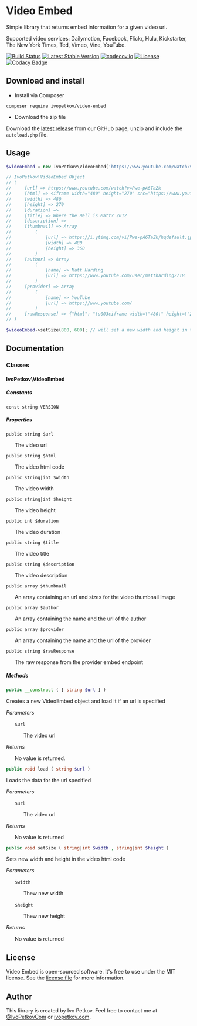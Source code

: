 # Video Embed

Simple library that returns embed information for a given video url.

Supported video services: Dailymotion, Facebook, Flickr, Hulu, Kickstarter, The New York Times, Ted, Vimeo, Vine, YouTube.

[![Build Status](https://travis-ci.org/ivopetkov/video-embed.svg)](https://travis-ci.org/ivopetkov/video-embed)
[![Latest Stable Version](https://poser.pugx.org/ivopetkov/video-embed/v/stable)](https://packagist.org/packages/ivopetkov/video-embed)
[![codecov.io](https://codecov.io/github/ivopetkov/video-embed/coverage.svg?branch=master)](https://codecov.io/github/ivopetkov/video-embed?branch=master)
[![License](https://poser.pugx.org/ivopetkov/video-embed/license)](https://packagist.org/packages/ivopetkov/video-embed)
[![Codacy Badge](https://api.codacy.com/project/badge/Grade/5c6e4b99e3b4440692d5885c21730e8a)](https://www.codacy.com/app/ivo_2/video-embed)

## Download and install

* Install via Composer

```shell
composer require ivopetkov/video-embed
```

* Download the zip file

Download the [latest release](https://github.com/ivopetkov/video-embed/releases) from our GitHub page, unzip and include the `autoload.php` file.

## Usage

```php
$videoEmbed = new IvoPetkov\VideoEmbed('https://www.youtube.com/watch?v=Pwe-pA6TaZk');

// IvoPetkov\VideoEmbed Object
// (
//     [url] => https://www.youtube.com/watch?v=Pwe-pA6TaZk
//     [html] => <iframe width="480" height="270" src="https://www.youtube.com/embed/Pwe-pA6TaZk?feature=oembed" frameborder="0" allowfullscreen></iframe>
//     [width] => 480
//     [height] => 270
//     [duration] => 
//     [title] => Where the Hell is Matt? 2012
//     [description] => 
//     [thumbnail] => Array
//         (
//             [url] => https://i.ytimg.com/vi/Pwe-pA6TaZk/hqdefault.jpg
//             [width] => 480
//             [height] => 360
//         )
//     [author] => Array
//         (
//             [name] => Matt Harding
//             [url] => https://www.youtube.com/user/mattharding2718
//         )
//     [provider] => Array
//         (
//             [name] => YouTube
//             [url] => https://www.youtube.com/
//         )
//     [rawResponse] => {"html": "\u003ciframe width=\"480\" height=\"270\" ...
// )

$videoEmbed->setSize(800, 600); // will set a new width and height in the video html code
```

## Documentation

### Classes

#### IvoPetkov\VideoEmbed
##### Constants

`const string VERSION`

##### Properties

`public string $url`

&nbsp;&nbsp;&nbsp;&nbsp;&nbsp;&nbsp;The video url

`public string $html`

&nbsp;&nbsp;&nbsp;&nbsp;&nbsp;&nbsp;The video html code

`public string|int $width`

&nbsp;&nbsp;&nbsp;&nbsp;&nbsp;&nbsp;The video width

`public string|int $height`

&nbsp;&nbsp;&nbsp;&nbsp;&nbsp;&nbsp;The video height

`public int $duration`

&nbsp;&nbsp;&nbsp;&nbsp;&nbsp;&nbsp;The video duration

`public string $title`

&nbsp;&nbsp;&nbsp;&nbsp;&nbsp;&nbsp;The video title

`public string $description`

&nbsp;&nbsp;&nbsp;&nbsp;&nbsp;&nbsp;The video description

`public array $thumbnail`

&nbsp;&nbsp;&nbsp;&nbsp;&nbsp;&nbsp;An array containing an url and sizes for the video thumbnail image

`public array $author`

&nbsp;&nbsp;&nbsp;&nbsp;&nbsp;&nbsp;An array containing the name and the url of the author

`public array $provider`

&nbsp;&nbsp;&nbsp;&nbsp;&nbsp;&nbsp;An array containing the name and the url of the provider

`public string $rawResponse`

&nbsp;&nbsp;&nbsp;&nbsp;&nbsp;&nbsp;The raw response from the provider embed endpoint

##### Methods

```php
public __construct ( [ string $url ] )
```

Creates a new VideoEmbed object and load it if an url is specified

_Parameters_

&nbsp;&nbsp;&nbsp;&nbsp;&nbsp;&nbsp;`$url`

&nbsp;&nbsp;&nbsp;&nbsp;&nbsp;&nbsp;&nbsp;&nbsp;&nbsp;&nbsp;&nbsp;&nbsp;The video url

_Returns_

&nbsp;&nbsp;&nbsp;&nbsp;&nbsp;&nbsp;No value is returned.

```php
public void load ( string $url )
```

Loads the data for the url specified

_Parameters_

&nbsp;&nbsp;&nbsp;&nbsp;&nbsp;&nbsp;`$url`

&nbsp;&nbsp;&nbsp;&nbsp;&nbsp;&nbsp;&nbsp;&nbsp;&nbsp;&nbsp;&nbsp;&nbsp;The video url

_Returns_

&nbsp;&nbsp;&nbsp;&nbsp;&nbsp;&nbsp;No value is returned

```php
public void setSize ( string|int $width , string|int $height )
```

Sets new width and height in the video html code

_Parameters_

&nbsp;&nbsp;&nbsp;&nbsp;&nbsp;&nbsp;`$width`

&nbsp;&nbsp;&nbsp;&nbsp;&nbsp;&nbsp;&nbsp;&nbsp;&nbsp;&nbsp;&nbsp;&nbsp;Thew new width

&nbsp;&nbsp;&nbsp;&nbsp;&nbsp;&nbsp;`$height`

&nbsp;&nbsp;&nbsp;&nbsp;&nbsp;&nbsp;&nbsp;&nbsp;&nbsp;&nbsp;&nbsp;&nbsp;Thew new height

_Returns_

&nbsp;&nbsp;&nbsp;&nbsp;&nbsp;&nbsp;No value is returned

## License
Video Embed is open-sourced software. It's free to use under the MIT license. See the [license file](https://github.com/ivopetkov/video-embed/blob/master/LICENSE) for more information.

## Author
This library is created by Ivo Petkov. Feel free to contact me at [@IvoPetkovCom](https://twitter.com/IvoPetkovCom) or [ivopetkov.com](https://ivopetkov.com).
